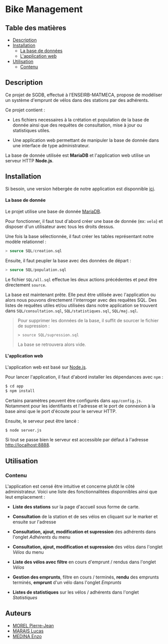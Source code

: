 # Bike Management

## Table des matières

- [Description](#description)
- [Installation](#installation)
    - [La base de données](#la-base-de-données)
    - [L'application web](#lapplication-web)
- [Utilisation](#utilisation)
    - [Contenu](#contenu)

## Description

Ce projet de SGDB, effectué à l'ENSEIRB-MATMECA, propose
de modéliser un système d'emprunt de vélos dans des stations par des adhérents.

Ce projet contient :

- Les fichiers necessaires à la crétation et population de la base de
donnée ainsi que des requêtes de consultation, mise à jour ou statistiques utiles.

- Une application web permettant de manipuler la base de donnée
dans une interface de type administrateur.

La base de donnée utilisée est **MariaDB** et l'application web utilise
un serveur HTTP **Node.js**.

## Installation

Si besoin, une version hébergée de notre application est disponnible
[ici](http://bikes-management.ddns.net/).

#### La base de donnée

Le projet utilise une base de donnée [MariaDB](https://mariadb.org/).

Pour fonctionner, il faut tout d'abord créer une base de donnée (ex: `velo`)
et disposer d'un utilisateur avec tous les droits dessus.

Une fois la base sélectionnée, il faut créer les tables représentant notre modèle relationnel :

```sql
> source SQL/creation.sql
```

Ensuite, il faut peupler la base avec des données de départ :

```sql
> source SQL/population.sql
```

Le fichier `SQL/all.sql` effectue les deux actions précédentes et peut être directement `source`.

La base est maintenant prête. Elle peut être utilisée avec l'application
ou alors nous pouvons directement l'interroger avec des requêtes SQL.
Des listes de requêtes utiles et/ou utilisées dans notre application se trouvent
dans `SQL/consultation.sql`, `SQL/statistiques.sql`, `SQL/maj.sql`.

> Pour supprimer les données de la base, il suffit de sourcer le fichier de supression :
> ```
> > source SQL/supression.sql
> ```
> La base se retrouvera alors vide.

#### L'application web

L'application web est basé sur [Node.js](https://nodejs.org/).

Pour lancer l'application, il faut d'abord installer les dépendances avec `npm` :

```bash
$ cd app
$ npm install
```

Certains paramètres peuvent être configurés dans `app/config.js`.
Notamment pour les identifiants et l'adresse et le port de connexion
à la base ainsi que le port d'écoute pour le serveur HTTP.

Ensuite, le serveur peut être lancé :

```bash
$ node server.js
```

Si tout se passe bien le serveur est accessible par défaut à l'adresse
[http://localhost:8888](http://localhost:8888).

## Utilisation

### Contenu

L'application est censé être intuitive et concerne plutôt le côté administrateur.
Voici une liste des fonctionnalitées disponnibles ainsi que leut emplacement :

- **Liste des stations** sur la page d'accueil sous forme de carte.

- **Consultation** de la station et de ses vélos en cliquant sur le marker et ensuite sur l'adresse

- **Consultation, ajout, modification et supression** des adhérents dans l'onglet *Adhérents* du menu

- **Consultation, ajout, modification et supression** des vélos dans l'onglet *Vélos* du menu

- **Liste des vélos avec filtre** en cours d'emprunt / rendus dans l'onglet *Vélos*

- **Gestion des emprunts**, filtre en cours / terminés, **rendu** des emprunts terminés, **emprunt** d'un vélo dans l'onglet *Emprunts*

- **Listes de statistiques** sur les vélos / adhérents dans l'onglet *Statistiques*

## Auteurs

- [MOREL Pierre-Jean](https://github.com/pjdevs)
- [MARAIS Lucas](https://github.com/luks-m)
- [MEDINA Enzo](https://github.com/Zaksley) 